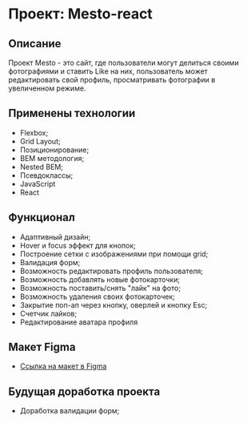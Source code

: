 # Проект: Mesto-react

## Описание

Проект Mesto - это сайт, где пользователи могут делиться своими фотографиями и ставить Like на них, пользователь может редактировать свой профиль, просматривать фотографии в увеличенном режиме.


## Применены технологии

* Flexbox;
* Grid Layout;
* Позиционирование;
* BEM методология;
* Nested BEM;
* Псевдоклассы;
* JavaScript
* React

## Функционал

* Адаптивный дизайн;
* Hover и focus эффект для кнопок;
* Построение сетки с изображениями при помощи grid;
* Валидация форм;
* Возможность редактировать профиль пользователя;
* Возможность добавлять новые фотокарточки;
* Возможность поставить/снять "лайк" на фото;
* Возможность удаления своих фотокарточек;
* Закрытие поп-ап через кнопку, оверлей и кнопку Esc;
* Счетчик лайков;
* Редактирование аватара профиля

## Макет Figma

* [Ссылка на макет в Figma](https://www.figma.com/file/2cn9N9jSkmxD84oJik7xL7/JavaScript.-Sprint-4?node-id=0%3A1)

## Будущая доработка проекта

* Доработка валидации форм;


